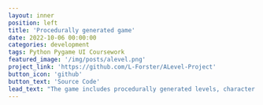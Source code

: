 ```yaml
---
layout: inner
position: left
title: 'Procedurally generated game'
date: 2022-10-06 00:00:00
categories: development
tags: Python Pygame UI Coursework
featured_image: '/img/posts/alevel.png'
project_link: 'https://github.com/L-Forster/ALevel-Project'
button_icon: 'github'
button_text: 'Source Code'
lead_text: "The game includes procedurally generated levels, character AI tracking, and a local score storage system with value validation. As part of the A-level specification, I created an exhaustive list of test cases and systematically tested every feature to ensure that bugs are minimised. The documentation for this project is comprehensive and explains in detail the decisions I made and their possible limitations."
---
```

